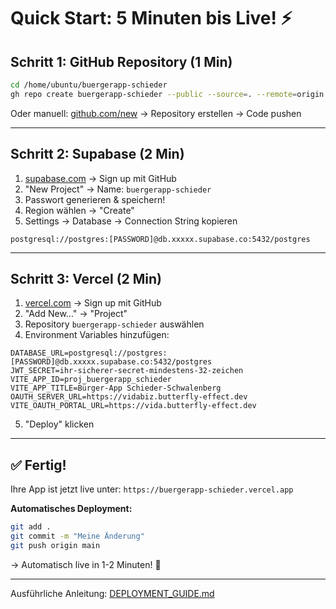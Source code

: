 # Quick Start: 5 Minuten bis Live! ⚡

## Schritt 1: GitHub Repository (1 Min)

```bash
cd /home/ubuntu/buergerapp-schieder
gh repo create buergerapp-schieder --public --source=. --remote=origin --push
```

Oder manuell: [github.com/new](https://github.com/new) → Repository erstellen → Code pushen

---

## Schritt 2: Supabase (2 Min)

1. [supabase.com](https://supabase.com) → Sign up mit GitHub
2. "New Project" → Name: `buergerapp-schieder`
3. Passwort generieren & speichern!
4. Region wählen → "Create"
5. Settings → Database → Connection String kopieren

```
postgresql://postgres:[PASSWORD]@db.xxxxx.supabase.co:5432/postgres
```

---

## Schritt 3: Vercel (2 Min)

1. [vercel.com](https://vercel.com) → Sign up mit GitHub
2. "Add New..." → "Project"
3. Repository `buergerapp-schieder` auswählen
4. Environment Variables hinzufügen:

```env
DATABASE_URL=postgresql://postgres:[PASSWORD]@db.xxxxx.supabase.co:5432/postgres
JWT_SECRET=ihr-sicherer-secret-mindestens-32-zeichen
VITE_APP_ID=proj_buergerapp_schieder
VITE_APP_TITLE=Bürger-App Schieder-Schwalenberg
OAUTH_SERVER_URL=https://vidabiz.butterfly-effect.dev
VITE_OAUTH_PORTAL_URL=https://vida.butterfly-effect.dev
```

5. "Deploy" klicken

---

## ✅ Fertig!

Ihre App ist jetzt live unter: `https://buergerapp-schieder.vercel.app`

**Automatisches Deployment:**
```bash
git add .
git commit -m "Meine Änderung"
git push origin main
```

→ Automatisch live in 1-2 Minuten! 🚀

---

Ausführliche Anleitung: [DEPLOYMENT_GUIDE.md](./DEPLOYMENT_GUIDE.md)


